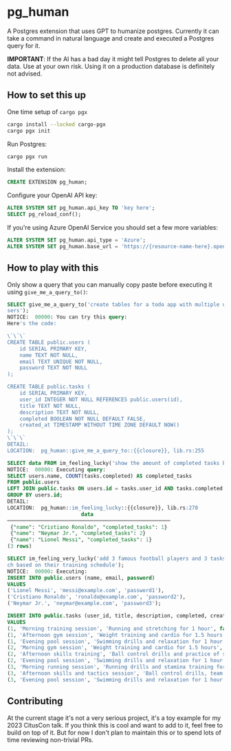 # pg_human

A Postgres extension that uses GPT to humanize postgres. Currently it can take a
command in natural language and create and executed a Postgres query for it.

**IMPORTANT**: If the AI has a bad day it might tell Postgres to delete all your
data. Use at your own risk. Using it on a production database is definitely not
advised.

## How to set this up

One time setup of `cargo pgx`
```bash
cargo install --locked cargo-pgx
cargo pgx init
```

Run Postgres:
```bash
cargo pgx run
```

Install the extension:
```sql
CREATE EXTENSION pg_human;
```

Configure your OpenAI API key:
```sql
ALTER SYSTEM SET pg_human.api_key TO 'key here';
SELECT pg_reload_conf();
```

If you're using Azure OpenAI Service you should set a few more variables:
```sql
ALTER SYSTEM SET pg_human.api_type = 'Azure';
ALTER SYSTEM SET pg_human.base_url = 'https://{resource-name-here}.openai.azure.com/openai/deployments/{deployment-name-here}/';
```

## How to play with this

Only show a query that you can manually copy paste before executing it using
`give_me_a_query_to()`:
```sql
SELECT give_me_a_query_to('create tables for a todo app with multiple u
sers');
NOTICE:  00000: You can try this query:
Here's the code:

\`\`\`
CREATE TABLE public.users (
    id SERIAL PRIMARY KEY,
    name TEXT NOT NULL,
    email TEXT UNIQUE NOT NULL,
    password TEXT NOT NULL
);

CREATE TABLE public.tasks (
    id SERIAL PRIMARY KEY,
    user_id INTEGER NOT NULL REFERENCES public.users(id),
    title TEXT NOT NULL,
    description TEXT NOT NULL,
    completed BOOLEAN NOT NULL DEFAULT FALSE,
    created_at TIMESTAMP WITHOUT TIME ZONE DEFAULT NOW()
);
\`\`\`
DETAIL:
LOCATION:  pg_human::give_me_a_query_to::{{closure}}, lib.rs:255
```


```sql
SELECT data FROM im_feeling_lucky('show the amount of completed tasks by user');
NOTICE:  00000: Executing query:
SELECT users.name, COUNT(tasks.completed) AS completed_tasks
FROM public.users
LEFT JOIN public.tasks ON users.id = tasks.user_id AND tasks.completed = true
GROUP BY users.id;
DETAIL:
LOCATION:  pg_human::im_feeling_lucky::{{closure}}, lib.rs:270
                        data
─────────────────────────────────────────────────────
 {"name": "Cristiano Ronaldo", "completed_tasks": 1}
 {"name": "Neymar Jr.", "completed_tasks": 2}
 {"name": "Lionel Messi", "completed_tasks": 1}
(3 rows)
```

```sql
SELECT im_feeling_very_lucky('add 3 famous football players and 3 tasks ea
ch based on their training schedule');
NOTICE:  00000: Executing:
INSERT INTO public.users (name, email, password)
VALUES
('Lionel Messi', 'messi@example.com', 'password1'),
('Cristiano Ronaldo', 'ronaldo@example.com', 'password2'),
('Neymar Jr.', 'neymar@example.com', 'password3');

INSERT INTO public.tasks (user_id, title, description, completed, created_at)
VALUES
(1, 'Morning training session', 'Running and stretching for 1 hour', false, now()),
(1, 'Afternoon gym session', 'Weight training and cardio for 1.5 hours', false, now()),
(1, 'Evening pool session', 'Swimming drills and relaxation for 1 hour', false, now()),
(2, 'Morning gym session', 'Weight training and cardio for 1.5 hours', false, now()),
(2, 'Afternoon skills training', 'Ball control drills and practice of shooting skills for 1.5 hours', false, now()),
(2, 'Evening pool session', 'Swimming drills and relaxation for 1 hour', false, now()),
(3, 'Morning running session', 'Running drills and stamina training for 1 hour', false, now()),
(3, 'Afternoon skills and tactics session', 'Ball control drills, team strategy, and practice of set plays for 1.5 hours', false, now()),
(3, 'Evening pool session', 'Swimming drills and relaxation for 1 hour', false, now());
```

## Contributing

At the current stage it's not a very serious project, it's a toy example for my
2023 CitusCon talk.  If you think this is cool and want to add to it, feel free
to build on top of it. But for now I don't plan to maintain this or to spend
lots of time reviewing non-trivial PRs.
